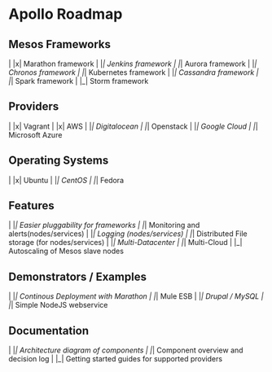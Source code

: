 Apollo Roadmap
==============

Mesos Frameworks
--------
| |x| Marathon framework
| |_| Jenkins framework
| |_| Aurora framework
| |_| Chronos framework
| |_| Kubernetes framework
| |_| Cassandra framework
| |_| Spark framework
| |_| Storm framework

Providers
---------
| |x| Vagrant
| |x| AWS
| |_| Digitalocean
| |_| Openstack
| |_| Google Cloud
| |_| Microsoft Azure

Operating Systems
-----------------
| |x| Ubuntu
| |_| CentOS
| |_| Fedora

Features
--------
| |_| Easier pluggability for frameworks
| |_| Monitoring and alerts(nodes/services)
| |_| Logging (nodes/services)
| |_| Distributed File storage (for nodes/services)
| |_| Multi-Datacenter
| |_| Multi-Cloud
| |_| Autoscaling of Mesos slave nodes

Demonstrators / Examples
------------------------
| |_| Continous Deployment with Marathon
| |_| Mule ESB
| |_| Drupal / MySQL
| |_| Simple NodeJS webservice

Documentation
-------------
| |_| Architecture diagram of components
| |_| Component overview and decision log
| |_| Getting started guides for supported providers
